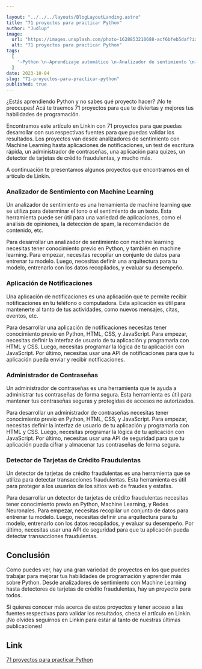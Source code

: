 ```yaml
---

layout: "../../../layouts/BlogLayoutLanding.astro"
title: "71 proyectos para practicar Python"
author: "Judlup"
image:
  url: "https://images.unsplash.com/photo-1628853210688-acf6bfeb5daf?ixlib=rb-4.0.3&ixid=M3wxMjA3fDB8MHxwaG90by1wYWdlfHx8fGVufDB8fHx8fA%3D%3D&auto=format&fit=crop&w=3540&q=80"
  alt: "71 proyectos para practicar Python"
tags:
  [
    '-Python \n-Aprendizaje automático \n-Analizador de sentimiento \n-Notificaciones \n-Prueba de escritura \n-Administrador de contraseña \n-Aplicación de cuestionarios \n-Detector de tarjetas de crédito fraudulentas \n-Red de contactos \n-Suscripción',
  ]
date: 2023-10-04
slug: "71-proyectos-para-practicar-python"
published: true
---
```



¿Estás aprendiendo Python y no sabes qué proyecto hacer? ¡No te preocupes! Acá te traemos 71 proyectos para que te diviertas y mejores tus habilidades de programación.

Encontramos este artículo en Linkin con 71 proyectos para que puedas desarrollar con sus respectivas fuentes para que puedas validar los resultados. Los proyectos van desde analizadores de sentimiento con Machine Learning hasta aplicaciones de notificaciones, un test de escritura rápida, un administrador de contraseñas, una aplicación para quizes, un detector de tarjetas de crédito fraudulentas, y mucho más.

A continuación te presentamos algunos proyectos que encontramos en el artículo de Linkin.

### Analizador de Sentimiento con Machine Learning

Un analizador de sentimiento es una herramienta de machine learning que se utiliza para determinar el tono o el sentimiento de un texto. Esta herramienta puede ser útil para una variedad de aplicaciones, como el análisis de opiniones, la detección de spam, la recomendación de contenido, etc.

Para desarrollar un analizador de sentimiento con machine learning necesitas tener conocimiento previo en Python, y también en machine learning. Para empezar, necesitas recopilar un conjunto de datos para entrenar tu modelo. Luego, necesitas definir una arquitectura para tu modelo, entrenarlo con los datos recopilados, y evaluar su desempeño.

### Aplicación de Notificaciones

Una aplicación de notificaciones es una aplicación que te permite recibir notificaciones en tu teléfono o computadora. Esta aplicación es útil para mantenerte al tanto de tus actividades, como nuevos mensajes, citas, eventos, etc.

Para desarrollar una aplicación de notificaciones necesitas tener conocimiento previo en Python, HTML, CSS, y JavaScript. Para empezar, necesitas definir la interfaz de usuario de tu aplicación y programarla con HTML y CSS. Luego, necesitas programar la lógica de tu aplicación con JavaScript. Por último, necesitas usar una API de notificaciones para que tu aplicación pueda enviar y recibir notificaciones.

### Administrador de Contraseñas

Un administrador de contraseñas es una herramienta que te ayuda a administrar tus contraseñas de forma segura. Esta herramienta es útil para mantener tus contraseñas seguras y protegidas de accesos no autorizados.

Para desarrollar un administrador de contraseñas necesitas tener conocimiento previo en Python, HTML, CSS, y JavaScript. Para empezar, necesitas definir la interfaz de usuario de tu aplicación y programarla con HTML y CSS. Luego, necesitas programar la lógica de tu aplicación con JavaScript. Por último, necesitas usar una API de seguridad para que tu aplicación pueda cifrar y almacenar tus contraseñas de forma segura.

### Detector de Tarjetas de Crédito Fraudulentas

Un detector de tarjetas de crédito fraudulentas es una herramienta que se utiliza para detectar transacciones fraudulentas. Esta herramienta es útil para proteger a los usuarios de los sitios web de fraudes y estafas.

Para desarrollar un detector de tarjetas de crédito fraudulentas necesitas tener conocimiento previo en Python, Machine Learning, y Redes Neuronales. Para empezar, necesitas recopilar un conjunto de datos para entrenar tu modelo. Luego, necesitas definir una arquitectura para tu modelo, entrenarlo con los datos recopilados, y evaluar su desempeño. Por último, necesitas usar una API de seguridad para que tu aplicación pueda detectar transacciones fraudulentas.

## Conclusión

Como puedes ver, hay una gran variedad de proyectos en los que puedes trabajar para mejorar tus habilidades de programación y aprender más sobre Python. Desde analizadores de sentimiento con Machine Learning hasta detectores de tarjetas de crédito fraudulentas, hay un proyecto para todos.

Si quieres conocer más acerca de estos proyectos y tener acceso a las fuentes respectivas para validar los resultados, checa el artículo en Linkin. ¡No olvides seguirnos en Linkin para estar al tanto de nuestras últimas publicaciones!

## Link

[71 proyectos para practicar Python](https://bit.ly/37845612)
